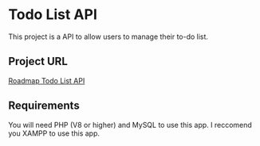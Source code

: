 # Todo List API

This project is a API to allow users to manage their to-do list.

## Project URL

[Roadmap Todo List API](https://roadmap.sh/projects/todo-list-api)

## Requirements

You will need PHP (V8 or higher) and MySQL to use this app. I reccomend you XAMPP to use this app.